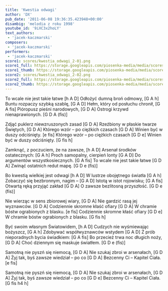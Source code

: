 ```yaml
---
title: 'Kwestia odwagi'
author: 'DX'
pub_date: '2011-06-08 19:36:35.423948+00:00'
disambig: 'melodia z roku 1998'
youtube_id: '9iXC3x2hoLY'
text_authors:
 - 'jacek-kaczmarski'
composers:
 - 'jacek-kaczmarski'
performers:
 - 'jacek-kaczmarski'
score1: scores/kwestia_odwagi_2-01.png
score1_full: https://storage.googleapis.com/piosenka-media/media/scores/kwestia_odwagi_2-01.png
score1_thumb: https://storage.googleapis.com/piosenka-media/media/scores/kwestia_odwagi_2-01.png.180x0_q85_upscale.jpg
score2: scores/kwestia_odwagi_2-02.png
score2_full: https://storage.googleapis.com/piosenka-media/media/scores/kwestia_odwagi_2-02.png
score2_thumb: https://storage.googleapis.com/piosenka-media/media/scores/kwestia_odwagi_2-02.png.180x0_q85_upscale.jpg
---
```


To wcale nie jest takie łatwe [h A D]
Odłożyć dumną broń odmowy, [G A h]
Buntu rozpaczy szybką szablę, [G A D]
Hełm, który od posłuchu chronił, [G A fis]
Pióropusz pieśni narodowych, [G D A]
Ostrogi krzywd nienaprawionych. [G D A (fis)]

Zdjąć puklerz niewzruszonych zasad [G D A]
Rzeźbiony w płaskie twarze Świętych, [G D A]
Którego wzór – po ciężkich czasach [G D A]
Winien być w duszy odciśnięty. [e fis]
Którego wzór – po ciężkich czasach [G D e]
Winien być w duszy odciśnięty. [G fis h]

Zamknąć, z poczuciem, że na zawsze, [h A D]
Arsenał środków ostatecznych: [G A h]
Proch samopalny, cierpień lonty [G A D]
Do argumentów wszystkosiecznych. [G A fis]
To wcale nie jest takie łatwe [G D A]
Zwinąć ostatnich redut mapę. [G D e (fis)]

Bo kwestią wielkiej jest odwagi [h A D]
W lustrze obojętnego światła [G A h]
Zobaczyć się bezbronnym, nagim – [G A D]
Istotą w istot rojowisku; [G A fis]
Otwartą ręką przyjąć zakład [G D A]
O zawsze bezlitosną przyszłość. [G D e (fis)]

Nie wierząc w sens zbiorowej wiary, [G D A]
Nie gardzić rasą jej wyznawców. [G D A]
Codziennie skromne kłaść ofiary [G D A]
W chramie bóstw ograbionych z blasku. [e fis]
Codziennie skromne kłaść ofiary [G D e]
W chramie bóstw ograbionych z blasku. [G fis h]

Być swoim własnym Światowidem, [h A D]
Cudzych nie wyśmiewając bożyszcz, [G A h]
Zdobywać współwyznawców wstydem [G A D]
Z prób nieporadnych bycia świadkiem: [G A fis]
Bo przecież trwa noc długich noży, [G D A]
Choć dziennym się maskuje światłem. [G D e (fis)]

Samotną nie pyszń się niemocą, [G D A]
Nie szukaj zbroi w arsenałach, [G D A]
Żyj tak, byś zawsze wiedział – po co [G D A]
Bezcenny Ci – Kapitel Ciała. [e fis]

Samotną nie pyszń się niemocą, [G D A]
Nie szukaj zbroi w arsenałach, [G D A]
Żyj tak, byś zawsze wiedział – po co [G D e]
Bezcenny Ci – Kapitel Ciała. [G fis h4 h]